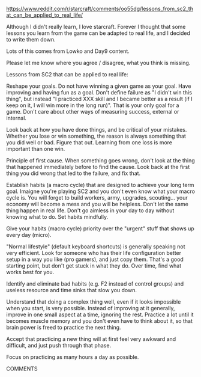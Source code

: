 https://www.reddit.com/r/starcraft/comments/oo55dg/lessons_from_sc2_that_can_be_applied_to_real_life/

Although I didn't really learn, I love starcraft. Forever I thought that some lessons you learn from the game can be adapted to real life, and I decided to write them down.

Lots of this comes from Lowko and Day9 content.

Please let me know where you agree / disagree, what you think is missing.

Lessons from SC2 that can be applied to real life:

Reshape your goals. Do not have winning a given game as your goal. Have improving and having fun as a goal. Don't define failure as "I didn't win this thing", but instead "I practiced XXX skill and I became better as a result (if I keep on it, I will win more in the long run)". That is your only goal for a game. Don't care about other ways of measuring success, external or internal.

Look back at how you have done things, and be critical of your mistakes. Whether you lose or win something, the reason is always something that you did well or bad. Figure that out. Learning from one loss is more important than one win.

Principle of first cause. When something goes wrong, don't look at the thing that happened immediately before to find the cause. Look back at the first thing you did wrong that led to the failure, and fix that.

Establish habits (a macro cycle) that are designed to achieve your long term goal. Imaigne you're playing SC2 and you don't even know what your macro cycle is. You will forget to build workers, army, upgrades, scouting... your economy will become a mess and you will be helpless. Don't let the same thing happen in real life. Don't go aimless in your day to day without knowing what to do. Set habits mindfully.

Give your habits (macro cycle) priority over the "urgent" stuff that shows up every day (micro).

"Normal lifestyle" (default keyboard shortcuts) is generally speaking not very efficient. Look for someone who has their life configuration better setup in a way you like (pro gamers), and just copy them. That's a good starting point, but don't get stuck in what they do. Over time, find what works best for you.

Identify and eliminate bad habits (e.g. F2 instead of control groups) and useless resource and time sinks that slow you down.

Understand that doing a complex thing well, even if it looks impossible when you start, is very possible. Instead of improving at it generally, improve in one small aspect at a time, ignoring the rest. Practice a lot until it becomes muscle memory and you don't even have to think about it, so that brain power is freed to practice the next thing.

Accept that practicing a new thing will at first feel very awkward and difficult, and just push through that phase.

Focus on practicing as many hours a day as possible.


COMMENTS
